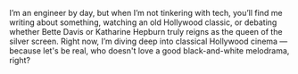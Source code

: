 I’m an engineer by day, but when I’m not tinkering with tech, you’ll find me writing about something, watching an old Hollywood classic, or debating whether Bette Davis or Katharine Hepburn truly reigns as the queen of the silver screen. Right now, I’m diving deep into classical Hollywood cinema — because let's be real, who doesn't love a good black-and-white melodrama, right?
